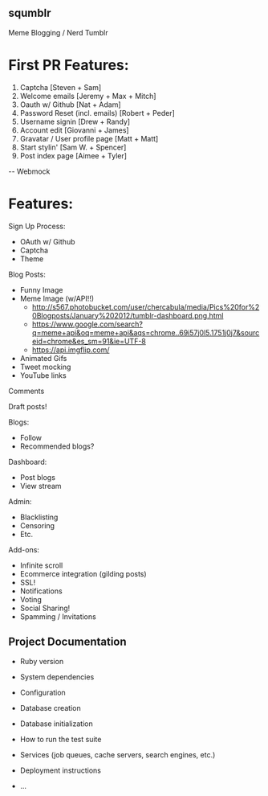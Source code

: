 squmblr
-------

Meme Blogging / Nerd Tumblr


First PR Features:
=========
 1. Captcha [Steven + Sam]
 2. Welcome emails [Jeremy + Max + Mitch]
 3. Oauth w/ Github [Nat + Adam]
 4. Password Reset (incl. emails) [Robert + Peder]
 5. Username signin [Drew + Randy]
 6. Account edit [Giovanni + James]
 7. Gravatar / User profile page [Matt + Matt]
 8. Start stylin' [Sam W. + Spencer]
 9. Post index page [Aimee + Tyler]

-- Webmock

Features:
=========

Sign Up Process:

  * OAuth w/ Github
  * Captcha
  * Theme

Blog Posts:

  * Funny Image
  * Meme Image (w/API!!)
    * http://s567.photobucket.com/user/chercabula/media/Pics%20for%20Blogposts/January%202012/tumblr-dashboard.png.html
    * https://www.google.com/search?q=meme+api&oq=meme+api&aqs=chrome..69i57j0l5.1751j0j7&sourceid=chrome&es_sm=91&ie=UTF-8
    * https://api.imgflip.com/
  * Animated Gifs
  * Tweet mocking
  * YouTube links

Comments

Draft posts!

Blogs:

  * Follow
  * Recommended blogs?

Dashboard:

  * Post blogs
  * View stream

Admin:

  * Blacklisting
  * Censoring
  * Etc.

Add-ons:

  * Infinite scroll
  * Ecommerce integration (gilding posts)
  * SSL!
  * Notifications
  * Voting
  * Social Sharing!
  * Spamming / Invitations


## Project Documentation

* Ruby version

* System dependencies

* Configuration

* Database creation

* Database initialization

* How to run the test suite

* Services (job queues, cache servers, search engines, etc.)

* Deployment instructions

* ...
